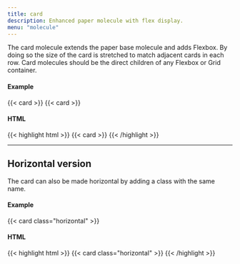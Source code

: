 ```yaml
---
title: card
description: Enhanced paper molecule with flex display.
menu: "molecule"
---
```


The card molecule extends the paper base molecule and adds Flexbox. By doing so the size of the card is stretched to match adjacent cards in each row. Card molecules should be the direct children of any Flexbox or Grid container.

#### Example
<div class="example grid">
  {{< card >}}
  {{< card >}}
</div>

#### HTML
{{< highlight html >}}
{{< card >}}
{{< /highlight >}}

---

## Horizontal version

The card can also be made horizontal by adding a class with the same name.

#### Example
{{< card class="horizontal" >}}

#### HTML
{{< highlight html >}}
{{< card class="horizontal" >}}
{{< /highlight >}}
